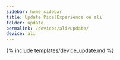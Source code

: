 ```yaml
---
sidebar: home_sidebar
title: Update PixelExperience on ali
folder: update
permalink: /devices/ali/update/
device: ali
---
```

{% include templates/device_update.md %}
